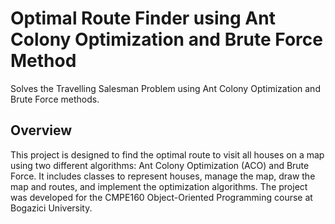 # Optimal Route Finder using Ant Colony Optimization and Brute Force Method

Solves the Travelling Salesman Problem using Ant Colony Optimization and Brute Force methods.

## Overview

This project is designed to find the optimal route to visit all houses on a map using two different algorithms: Ant Colony Optimization (ACO) and Brute Force. It includes classes to represent houses, manage the map, draw the map and routes, and implement the optimization algorithms. The project was developed for the CMPE160 Object-Oriented Programming course at Bogazici University.

